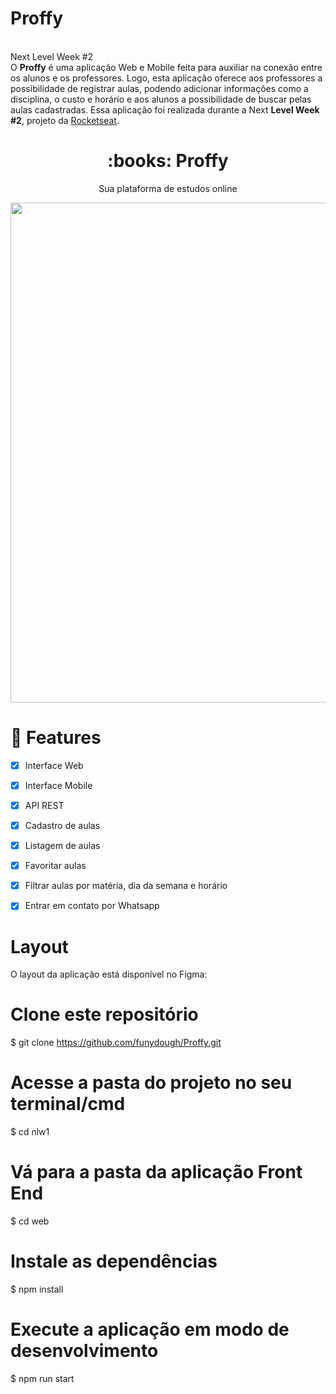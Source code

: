 # Proffy
<br>Next Level Week #2<br/>
O **Proffy** é uma aplicação Web e Mobile feita para auxiliar na conexão entre os alunos e os professores. Logo, esta aplicação oferece aos professores a possibilidade de registrar aulas, podendo adicionar informações como a disciplina, o custo e horário e aos alunos a possibilidade de buscar pelas aulas cadastradas.
Essa aplicação foi realizada durante a Next **Level Week #2**, projeto da [Rocketseat](https://rocketseat.com.br/).

<h1 align="center">
  :books: Proffy
</h1>

<p align="center">
  Sua plataforma de estudos online
</p>

<p align="center">
  <img src="https://i.imgur.com/euEEjGQ.png" width="800" />
</p>


# :dart: Features

- [x] Interface Web
- [x] Interface Mobile
- [x] API REST
- [x] Cadastro de aulas
- [x] Listagem de aulas
- [x] Favoritar aulas
- [x] Filtrar aulas por matéria, dia da semana e horário
- [x] Entrar em contato por Whatsapp




# Layout
O layout da aplicação está disponível no Figma:


# Clone este repositório
$ git clone https://github.com/funydough/Proffy.git

# Acesse a pasta do projeto no seu terminal/cmd
$ cd nlw1

# Vá para a pasta da aplicação Front End
$ cd web

# Instale as dependências
$ npm install

# Execute a aplicação em modo de desenvolvimento
$ npm run start
